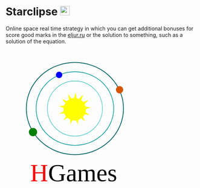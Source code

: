 <html>
	<body>
		<h1> 
			Starclipse <img width = "25px" height = "25px" src = "http://www.thepitchacademy.com/wp-content/uploads/2015/03/universe1.png">
		</h1>
		<p>Online space real time strategy in which you can get additional bonuses for score good marks in the 
			<a href = "http://eljur.ru/">eljur.ru</a>
			or the solution to something, such as a solution of the equation.
		</p>
		<svg
   xmlns:dc="http://purl.org/dc/elements/1.1/"
   xmlns:cc="http://creativecommons.org/ns#"
   xmlns:rdf="http://www.w3.org/1999/02/22-rdf-syntax-ns#"
   xmlns:svg="http://www.w3.org/2000/svg"
   xmlns="http://www.w3.org/2000/svg"
   xmlns:sodipodi="http://sodipodi.sourceforge.net/DTD/sodipodi-0.dtd"
   xmlns:inkscape="http://www.inkscape.org/namespaces/inkscape"
   width="100mm"
   height="100mm"
   viewBox="0 0 354.33066 354.33071"
   id="svg2"
   version="1.1"
   inkscape:version="0.91 r13725"
   sodipodi:docname="hugant.svg">
  <defs
     id="defs4" />
  <sodipodi:namedview
     id="base"
     pagecolor="#ffffff"
     bordercolor="#666666"
     borderopacity="1.0"
     inkscape:pageopacity="0.0"
     inkscape:pageshadow="2"
     inkscape:zoom="0.98994949"
     inkscape:cx="301.82697"
     inkscape:cy="152.17619"
     inkscape:document-units="px"
     inkscape:current-layer="layer1"
     showgrid="false"
     inkscape:window-width="1366"
     inkscape:window-height="706"
     inkscape:window-x="-8"
     inkscape:window-y="-8"
     inkscape:window-maximized="1" />
  <metadata
     id="metadata7">
    <rdf:RDF>
      <cc:Work
         rdf:about="">
        <dc:format>image/svg+xml</dc:format>
        <dc:type
           rdf:resource="http://purl.org/dc/dcmitype/StillImage" />
        <dc:title></dc:title>
      </cc:Work>
    </rdf:RDF>
  </metadata>
  <g
     inkscape:label="Layer 1"
     inkscape:groupmode="layer"
     id="layer1"
     transform="translate(0,-698.03148)">
    <g
       id="g4142"
       transform="translate(-186.88998,354.50009)"
       inkscape:export-xdpi="90"
       inkscape:export-ydpi="90">
      <circle
         r="27.90588"
         cy="491.22244"
         cx="358.09906"
         id="path3336"
         style="fill:#ffff00;fill-rule:evenodd;stroke:none;stroke-width:0.7466327px;stroke-linecap:butt;stroke-linejoin:miter;stroke-opacity:1" />
      <path
         inkscape:transform-center-y="-3.2416898"
         inkscape:transform-center-x="0.62558283"
         d="m 383.63345,521.022 -16.74087,-13.09052 -0.70448,21.23964 -8.73984,-19.37095 -10.49434,18.47938 1.26339,-21.21373 -17.88007,11.48571 10.97719,-18.1967 -21.1697,1.86081 18.17625,-11.01102 -19.6096,-8.19038 21.21135,-1.30286 -13.55718,-16.36525 19.38718,8.70378 -4.39897,-20.79105 13.12165,16.71649 5.76698,-20.45386 3.85011,20.89965 14.61179,-15.43095 -6.30345,20.29496 20.10922,-6.87299 -15.01297,15.04093 20.99987,3.2595 -20.28319,6.3412 17.07969,12.64527 -20.90678,-3.81121 z"
         inkscape:randomized="0"
         inkscape:rounded="0"
         inkscape:flatsided="false"
         sodipodi:arg2="1.1337948"
         sodipodi:arg1="0.89213384"
         sodipodi:r2="20.114468"
         sodipodi:r1="40.228935"
         sodipodi:cy="489.70728"
         sodipodi:cx="358.37964"
         sodipodi:sides="13"
         id="path3338"
         style="fill:#ffff00"
         sodipodi:type="star" />
    </g>
    <circle
       style="fill:none;stroke:#5ccccc;stroke-width:1.5;stroke-miterlimit:4;stroke-dasharray:none;stroke-opacity:1"
       id="path4140"
       cx="171.71419"
       cy="843.84637"
       r="68.362053"
       inkscape:export-xdpi="90"
       inkscape:export-ydpi="90" />
    <ellipse
       style="fill:none;stroke:#009999;stroke-width:1.5;stroke-miterlimit:4;stroke-dasharray:none;stroke-opacity:1"
       id="path4140-9"
       cx="171.71419"
       cy="843.84637"
       rx="96.33905"
       ry="91.323517"
       inkscape:export-xdpi="90"
       inkscape:export-ydpi="90" />
    <ellipse
       style="fill:none;stroke:#006363;stroke-width:1.87850463;stroke-miterlimit:4;stroke-dasharray:none;stroke-opacity:1"
       id="path4140-9-1"
       cx="171.71419"
       cy="843.84637"
       rx="120.64891"
       ry="114.36777"
       inkscape:export-xdpi="90"
       inkscape:export-ydpi="90" />
    <circle
       style="fill:#0000ff;stroke:none;stroke-width:3;stroke-miterlimit:4;stroke-dasharray:none;stroke-opacity:1"
       id="path4146"
       cx="132.42848"
       cy="760.40277"
       r="7.9464288"
       inkscape:export-xdpi="90"
       inkscape:export-ydpi="90" />
    <circle
       style="fill:#008000;fill-opacity:1;stroke:none;stroke-width:3;stroke-miterlimit:4;stroke-dasharray:none;stroke-opacity:1"
       id="path4146-3"
       cx="67.66848"
       cy="902.18268"
       r="10.219272"
       inkscape:export-xdpi="90"
       inkscape:export-ydpi="90" />
    <circle
       style="fill:#d45500;fill-opacity:0.99215686;stroke:none;stroke-width:1.5;stroke-miterlimit:4;stroke-dasharray:none;stroke-opacity:1"
       id="path4193"
       cx="282.54742"
       cy="797.16296"
       r="9.0913725"
       inkscape:export-xdpi="90"
       inkscape:export-ydpi="90" />
    <text
       xml:space="preserve"
       style="font-style:normal;font-weight:normal;font-size:61.65759277px;line-height:125%;font-family:sans-serif;letter-spacing:0px;word-spacing:0px;fill:#000000;fill-opacity:1;stroke:none;stroke-width:1px;stroke-linecap:butt;stroke-linejoin:miter;stroke-opacity:1"
       x="60.787727"
       y="1024.3569"
       id="text4195"
       sodipodi:linespacing="125%"
       inkscape:export-xdpi="90"
       inkscape:export-ydpi="90"><tspan
         sodipodi:role="line"
         id="tspan4197"
         x="60.787727"
         y="1024.3569"
         style="font-style:normal;font-variant:normal;font-weight:normal;font-stretch:normal;font-family:Corbel;-inkscape-font-specification:Corbel"><tspan
   style="font-style:normal;font-variant:normal;font-weight:normal;font-stretch:normal;font-family:Corbel;-inkscape-font-specification:Corbel;fill:#ff0000"
   id="tspan4199">H</tspan>Games</tspan></text>
  </g>
</svg>
	</body>
</html>



